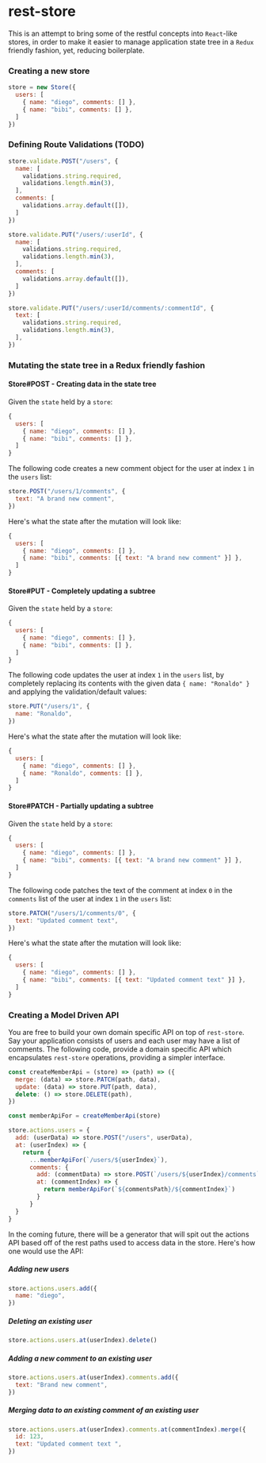 # rest-store

This is an attempt to bring some of the restful concepts into `React`-like stores, in order to make it easier to manage application state tree in a `Redux` friendly fashion, yet, reducing boilerplate.

### Creating a new store

```js
store = new Store({
  users: [
    { name: "diego", comments: [] },
    { name: "bibi", comments: [] },
  ]
})
```

### Defining Route Validations (TODO)

```js
store.validate.POST("/users", {
  name: [
    validations.string.required,
    validations.length.min(3),
  ],
  comments: [
    validations.array.default([]),
  ]
})

store.validate.PUT("/users/:userId", {
  name: [
    validations.string.required,
    validations.length.min(3),
  ],
  comments: [
    validations.array.default([]),
  ]
})

store.validate.PUT("/users/:userId/comments/:commentId", {
  text: [
    validations.string.required,
    validations.length.min(3),
  ],
})
```

### Mutating the state tree in a Redux friendly fashion

#### Store#POST - Creating data in the state tree

Given the `state` held by a `store`:

```js
{
  users: [
    { name: "diego", comments: [] },
    { name: "bibi", comments: [] },
  ]
}
```

The following code creates a new comment object for the user at index `1` in the `users` list:

```js
store.POST("/users/1/comments", {
  text: "A brand new comment",
})
```

Here's what the state after the mutation will look like:

```js
{
  users: [
    { name: "diego", comments: [] },
    { name: "bibi", comments: [{ text: "A brand new comment" }] },
  ]
}
```

#### Store#PUT - Completely updating a subtree

Given the `state` held by a `store`:

```js
{
  users: [
    { name: "diego", comments: [] },
    { name: "bibi", comments: [] },
  ]
}
```

The following code updates the user at index `1` in the `users` list, by completely replacing its contents with the given data `{ name: "Ronaldo" }` and applying the validation/default values:

```js
store.PUT("/users/1", {
  name: "Ronaldo",
})
```

Here's what the state after the mutation will look like:

```js
{
  users: [
    { name: "diego", comments: [] },
    { name: "Ronaldo", comments: [] },
  ]
}
```

#### Store#PATCH - Partially updating a subtree

Given the `state` held by a `store`:

```js
{
  users: [
    { name: "diego", comments: [] },
    { name: "bibi", comments: [{ text: "A brand new comment" }] },
  ]
}
```

The following code patches the text of the comment at index `0` in the `comments` list of the user at index `1` in the `users` list:

```js
store.PATCH("/users/1/comments/0", {
  text: "Updated comment text",
})
```

Here's what the state after the mutation will look like:

```js
{
  users: [
    { name: "diego", comments: [] },
    { name: "bibi", comments: [{ text: "Updated comment text" }] },
  ]
}
```

### Creating a Model Driven API

You are free to build your own domain specific API on top of `rest-store`. Say your application consists of users and each user may have a list of comments. The following code, provide a domain specific API which encapsulates `rest-store` operations, providing a simpler interface.

```js
const createMemberApi = (store) => (path) => ({
  merge: (data) => store.PATCH(path, data),
  update: (data) => store.PUT(path, data),
  delete: () => store.DELETE(path),
})

const memberApiFor = createMemberApi(store)

store.actions.users = {
  add: (userData) => store.POST("/users", userData),
  at: (userIndex) => {
    return {
      ...memberApiFor(`/users/${userIndex}`),
      comments: {
        add: (commentData) => store.POST(`/users/${userIndex}/comments`, commentData),
        at: (commentIndex) => {
          return memberApiFor(`${commentsPath}/${commentIndex}`)
        }
      }
  }
}
```

In the coming future, there will be a generator that will spit out the actions API based off of the rest paths used to access data in the store. Here's how one would use the API:

##### Adding new users

```js
store.actions.users.add({
  name: "diego",
})
```

##### Deleting an existing user

```js
store.actions.users.at(userIndex).delete()
```

##### Adding a new comment to an existing user

```js
store.actions.users.at(userIndex).comments.add({
  text: "Brand new comment",
})
```

##### Merging data to an existing comment of an existing user

```js
store.actions.users.at(userIndex).comments.at(commentIndex).merge({
  id: 123,
  text: "Updated comment text ",
})
```
